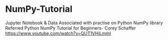 # NumPy-Tutorial

Jupyter Notebook & Data Associated with practise on Python NumPy library
Referred Python NumPy Tutorial for Beginners- Corey Schaffer 
https://www.youtube.com/watch?v=QUT1VHiLmmI

